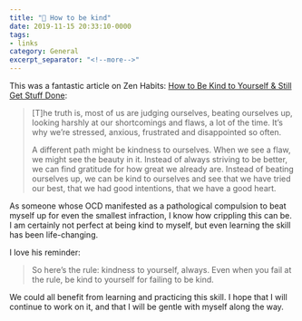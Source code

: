 ```yaml
---
title: "🔗 How to be kind"
date: 2019-11-15 20:33:10-0000
tags:
- links
category: General
excerpt_separator: "<!--more-->"
---
```


This was a fantastic article on Zen Habits: [How to Be Kind to Yourself & Still Get Stuff Done](https://zenhabits.net/kind-done/):

> [T]he truth is, most of us are judging ourselves, beating ourselves up, looking harshly at our shortcomings and flaws, a lot of the time. It’s why we’re stressed, anxious, frustrated and disappointed so often.
> 
> A different path might be kindness to ourselves. When we see a flaw, we might see the beauty in it. Instead of always striving to be better, we can find gratitude for how great we already are. Instead of beating ourselves up, we can be kind to ourselves and see that we have tried our best, that we had good intentions, that we have a good heart.
<!--more-->

As someone whose OCD manifested as a pathological compulsion to beat myself up for even the smallest infraction, I know how crippling this can be. I am certainly not perfect at being kind to myself, but even learning the skill has been life-changing.

I love his reminder:

> So here’s the rule: kindness to yourself, always. Even when you fail at the rule, be kind to yourself for failing to be kind.

We could all benefit from learning and practicing this skill. I hope that I will continue to work on it, and that I will be gentle with myself along the way.